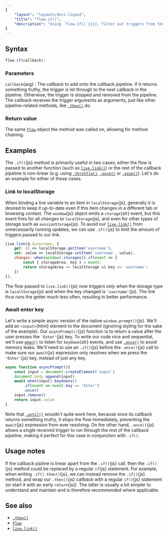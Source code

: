 ```yaml
---
{
	"layout": "layouts/docs.liquid",
	"title": "flow.if()",
	"description": "Using `flow.if()`{js}, filter out triggers from the callback pipeline."
}
---
```


## Syntax

```js
flow.if(callback);
```

### Parameters

`callback`{arg}
: The callback to add onto the callback pipeline. If it returns something truthy, the trigger is let through to the next callback in the pipeline. Otherwise, the trigger is stopped and removed from the pipeline. The callback receives the trigger arguments as arguments, just like other pipeline-related methods, like [`.then()`](/docs/flow/then/) do.

### Return value

The same [`Flow`](/docs/flow/) object the method was called on, allowing for method chaining.

## Examples

The `.if()`{js} method is primarily useful in two cases; either the flow is passed to another function (such as [`live.link()`](/docs/live/link/)) or the rest of the callback pipeline is non-linear (e.g. using [`.throttle()`](/docs/flow/throttle/), [`.once()`](/docs/flow/once/) or [`.pipe()`](/docs/flow/pipe/)). Let's do an example for either of these cases.

### Link to localStorage

When binding a live variable to an item in `localStorage`{js}, generally it is desired to keep it up-to-date even if this item changes in a different tab or browsing context. The `window`{js} object emits a `storage`{str} event, but this event fires for all changes to `localStorage`{js}, and even for other types of storage such as `sessionStorage`{js}. To avoid our [`live.link()`](/docs/live/link/) from unnecessarily running updates, we can use `.if()`{js} to limit the amount of triggers passed to our link.

```js
live.link($.$username, {
	get: () => localStorage.getItem('username'),
	set: value => localStorage.setItem('username', value),
	changes: when(window).storages().if(event => {
		const { storageArea, key } = event;
		return storageArea == localStorage && key == 'username';
	})
});
```

The flow passed to `live.link()`{js} now triggers only when the storage type is `localStorage`{js} and when the key changed is `'username'`{js}. The link thus runs the getter much less often, resulting in better performance.

### Await enter key

Let's write a simple async version of the native `window.prompt()`{js}. We'll add an `<input>`{html} element to the document (ignoring styling for the sake of the example). Our `asyncPrompt()`{js} function is to return a value after the user presses the `'Enter'`{js} key. To write our code nice and sequential, we'll use [`when()`](/docs/when/) to listen for `keydown`{str} events, and use [`.once()`](/docs/flow/once/) to avoid memory leaks. We'll need to use an `.if()`{js} before the `.once()`{js} call to make sure our `await`{js} expression only resolves when we press the `'Enter'`{js} key, instead of just any key.

```js
async function asyncPrompt(){
	const input = document.createElement('input')
	document.body.append(input)
	await when(input).keydowns()
		.if(event => event.key == 'Enter')
		.once()
	input.remove()
	return input.value
}
```

Note that [`.until()`](/docs/flow/until/) wouldn't quite work here, because once its callback returns something truthy, it stops the flow immediately, preventing the `await`{js} expression from ever resolving. On the other hand, `.once()`{js} allows a single received trigger to run through the rest of the callback pipeline, making it perfect for this case in conjunction with `.if()`.

## Usage notes

If the callback pipline is linear apart from the `.if()`{js} call, then the `.if()`{js} method could be replaced by a regular `if`{js} statement. For example, when writing `.if().then()`{js}, we can instead remove the `.if()`{js} method, and wrap our `.then()`{js} callback with a regular `if()`{js} statement (or start it with an early `return`{js}). The latter is usually a bit simpler to understand and maintain and is therefore recommended where applicable.

## See also

- [`.then()`](/docs/flow/then/)
- [`Flow`](/docs/flow/)
- [`live.link()`](/docs/live/link/)
